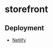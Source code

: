 # storefront

## Deployment

- [Netlify](https://6313f74fd8aeff7f5833fcd2--scintillating-sunburst-7c7cb1.netlify.app/)
